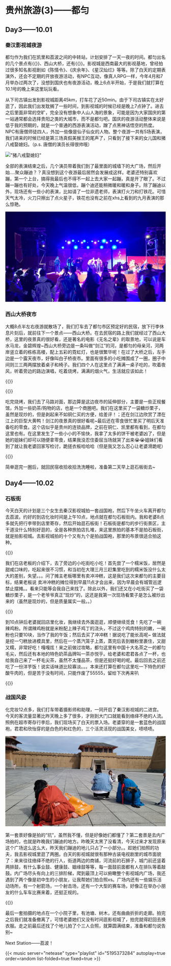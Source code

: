 # 贵州旅游(3)——都匀


## Day3——10.01
### 秦汉影视城夜游
都匀作为我们在凯里和荔波之间的中转站，计划安排了一天一夜的时间。都匀出名的几个景点有{{<dianping link="k3vxY2O3DgI5ecDW" name="石板街">}}、西山大桥，还有{{<dianping link="l5u2rGM2ua4NL2IZ" name="秦汉影视城">}}。影视城是西南最大的影视基地，曾经拍过很多知名影视剧如《陈情令》、《庆余年》、《星汉灿烂》等等。除了白天的定期表演外，还会不定期的开放夜游活动，有NPC互动，像真人RPG一样，今年4月和7月举办过两次了，没想到国庆也有夜游活动，晚上6点半开始，于是我们就打算在10.1号的晚上来这里玩玩看。

从下司古镇出发到影视城距离45km，打车花了近50min。由于下司古镇实在太好逛了，因此我们出发耽搁了一些时间，到影视城的时候已经是晚上7点钟了。进去之后里面非常的空旷，完全没有想象中人山人海的景象，可能是因为大家国庆的第一站通常都会选择贵阳之类的大城市，而不是都匀吧。国庆的夜游活动整体来说是低于我的预期的，就是一个普通的西游表演活动，蹭了点黑神话悟空的热度。NPC有唐僧师徒四人，外加一些像是仙子仙女的人物。整个夜游一共有5场表演，我们进来的时候已经是第三场真假美猴王的尾声了，只看到了接下来的女儿国和猪八戒娶媳妇。（p.s. 唐僧的演员长得很帅哦）

!["猪八戒娶媳妇"](./zhubajie.jpeg "猪八戒娶媳妇")

全部的表演结束之后，几个演员带着我们到了最里面的城墙下的大广场，然后开始....聚众蹦迪？？真没想到这个夜游最后居然会发展成这样。老婆还特别喜欢蹦，第一个上台，搞得我最后也不得不一起上去大家一起蹦，真是开了眼了。不过蹦一蹦也有好处，今天晚上气温很低，蹦个迪还能稍微暖和暖和身子。除了蹦迪以外，现场还有一些小的表演，比如请了一位非遗老师，表演打火刀和打铁花。可惜天气太冷，火刀只擦出了点火星子，铁花也没有之前在xhs上看到的九月表演的那么惊艳。

!["群魔乱舞"](./bengdi.jpeg "群魔乱舞")

### 西山大桥夜市
大概8点半左右夜游就散场了，我们打车去了都匀市区预定好的民宿，放下行李休息片刻后，就前往下一个景点——西山大桥。在去民宿的路上我们就经过了西山大桥，这里的夜景真的很好看，还是著名的电影《无名之辈》的取景地，可以说是车水马龙，金碧辉煌~西山大桥旁边是一条叫做“剑江”的河，是都匀的母亲河，河两岸竖立着的栋栋高楼，配上五彩的霓虹灯，也是很繁华呢！在过了大桥之后，左手边是一个露天夜市，好像叫白子桥夜市。里面有很多的小吃摊围成了一圈，圈子中间则三三两两摆放着桌子和椅子。我们四个人在这里点了满满一桌子吃的，吹着夜风，听着旁边的路边演唱，吃着烧烤，满满的烟火气，生活就应该如此！

{{<carousel imgs="./xishandaqiao_1.jpeg, ./xishandaqiao_2.jpeg" desc="西山大桥夜景">}} 

{{<carousel imgs="./yeshi.jpeg, ./yeshi_dinner.jpeg" desc="夜市">}} 

吃完烧烤，我们去了马路对面，那边算是这边夜市的延伸部分，主要是一些正规餐馆，外加一些奶茶/购物的店，也是一个商圈吧。我们在这里买了一袋糖炒栗子，虽然是现炒的，但是剥起来不如铜仁买的方便，给差评！；还在剑江边欣赏了漂在江上的巨型大黄鸭！剑江的夜景真的很好看呢~最后还在零食很忙里买了明后天准备吃的零食。这个店似乎是贵州的连锁品牌，之前在铜仁、凯里都有看到，在都匀这里也有。在这里发生了一些小小的不愉快，我拿了太多的饼干被老婆凶了，但是她的姐妹们却可以随便拿零食，结果我没忍住委屈当场就哭了出来:sob::sob:姐妹们看到了就让我老婆回家写检讨，跪搓衣板哈哈哈（但是我又怎么忍心让老婆滑跪呢）

{{<carousel imgs="./jianjiang_1.jpeg, ./jianjiang_2.jpeg, ./jianjiang_3.jpeg" desc="西山大桥夜景">}} 

简单逛完一圈后，就回民宿收拾收拾洗洗睡啦，准备第二天早上逛石板街去~

## Day4——10.02
### 石板街
今天白天的计划是三个女生去秦汉影视城拍一套战国袍，然后下午坐火车离开都匀去荔波。约好的到店化妆时间是上午10点，地点就在都匀石板街内。我和老婆8点多就先把行李带到店里寄存，然后开始逛石板街！石板街是都匀的步行街景区，主干道没什么特别好逛的，全是各种旅拍店扎堆，来这里旅拍的基本不是拍石板街，就是拍影视城。去影视城拍的十个又有九个是拍战国袍，那里的布景很适合拍这种。

{{<carousel imgs="./shibanjie_1.jpeg, ./shibanjie_2.jpeg, ./shibanjie_3.jpeg, ./shibanjie_4.jpeg, ./shibanjie_5.jpeg, ./shibanjie_6.jpeg">}} 

我们在店老板的介绍下，去了旁边的小吃街吃小吃！首先尝了一个糯米饭，居然是甜咸口味的，吃起来很不习惯，和当初在大理三月三赶集里吃到的糯米饭没什么太大的差别，失望。。。问了摊主老板哪里有卖冲冲糕，这是我们这次来都匀的主要目标，结果老板说
卖冲冲糕的摊位得到早晨11点才会出来，因为早晨会有城管巡逻禁止摆摊。。看来只能等会我自己来找了。除此以外，我们还又在小吃街买了一袋糖炒栗子，是一个老爷爷真正“现炒”的，这还是我第一次现场看栗子是怎么被炒出来的（虽然是现炒的，但是质量属实一般。。）

{{<carousel imgs="./nuomifan_1.jpeg, ./nuomifan_2.jpeg, ./lizi.jpeg">}} 

到10点钟后老婆就回店里化妆，我继续去外面逛逛，顺便继续觅食！先吃了一碗辣鸡粉。所谓辣鸡粉就是米粉配上辣子鸡丁的浇头，不过这个鸡肉特别的嫩，一碗粉也只要10块，当作了我的午饭；然后去买了冲冲糕！据说吃了能长高呢~ 做法就是挖一勺糕放进模具里，然后在一个蒸汽笼子上蒸，蒸完后丢到糖粉里裹住，又甜又糯，非常好吃！嘎嘎炫！来之前做过攻略，都匀这里有中国十大名茶之一的都匀毛尖，然后还有本地的特色奶茶品牌叫一茶亦悦乎。给老婆和君君各点了一杯，也给我自己来了一杯毛尖茶，虽然不太懂品茶，但是还挺好喝的呢。最后回去之前还吃了一份洋芋饭！说实话味道比较寡淡。。。本来还打算在都匀这里吃一下特色的虾酸牛肉的，但是苦于没有时间，只能作废了55555，留给下次再来叭

{{<carousel imgs="./lajifen.jpeg, ./chongchonggao_1.jpeg, ./chongchonggao_2.jpeg, ./yangyufan.jpeg">}} 

### 战国风姿
化完妆12点多，我们打车带着摄影师和助理，一同开启了秦汉影视城的二进宫。今天的客流量显著比昨天晚上多了很多，才刚到大门口就能看到络绎不绝的人流。照例在超市寄存行李后，我们现场买了白天的票入场。老婆穿的是一套蓝色的战国袍，君君和欣怡穿的是白色的和红色的，三个活灵活现的战国美女，啧啧啧。

!["三个蘑菇包"](./photo.jpeg "三个蘑菇包")

第一套景好像是拍的“坑”，虽然我不懂，但是好像她们都懂了？第二套景是去内广场拍的，也就是昨晚我们蹦迪的地方。昨晚天太黑了没看清，今天过来才发现原来这个广场这么这么大，昨天我们蹦迪的地儿只占了一小部分。。趁她们拍照的功夫，我去影视城里逛了两圈。白天的影视城就很有那种古装电视剧里的城市面貌了：来来往往络绎不绝的行人，街道两边的商铺，河流前的石狮子，城门前还竖着两排鼓，有什么事业鼓、健康鼓、姻缘鼓等等，每一面鼓前面都有人在排队等着敲鼓。内广场尽头有向上的三排阶梯，爬到最顶上可以俯瞰整个影视城内广场，我还遇到了两个像是初中生的小朋友，让我帮她们拍合照xs。广场内还有一些娱乐活动场所，有一个射箭场，一个射击场，还有一个大型的赛车场，好像正在举办小朋友的什么车车比赛来着，还挺正规的。

{{<carousel imgs="./yingshicheng_day_1.jpeg, ./yingshicheng_day_2.jpeg, ./yingshicheng_day_3.jpeg, ./yingshicheng_day_4.jpeg">}} 

最后一套拍摄的地点在一个小院子里，有池塘、树木，还有曲曲折折的走廊。拍完之后我们就准备撤离了，可惜老婆她们又没有时间逛影视城了，拍完就得赶回去换衣服。走之前最后还找了个地儿拍了个三人合照，就算圆满结束，准备和都匀说告别~

Next Station——荔波！

{{< music server="netease" type="playlist" id="5195373284" autoplay=true order=random list-folded=true fixed=true >}}
